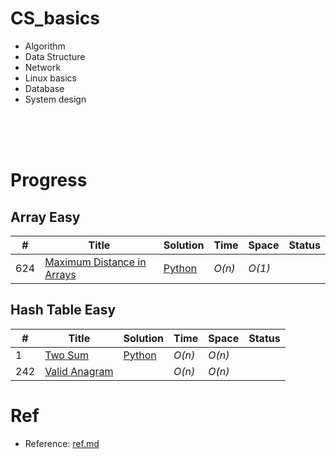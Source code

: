 # CS_basics

- Algorithm 
- Data Structure
- Network
- Linux basics 
- Database 
- System design 


<br><br><br>

# Progress 

## Array Easy
|  #  | Title | Solution | Time | Space | Status|
| --- | ----- | -------- | ---- | ----- | ---- |
|624| [Maximum Distance in Arrays](https://leetcode.com/problems/maximum-distance-in-arrays/description/) | [Python](https://github.com/yennanliu/CS_basics/blob/master/leetcode_python/Array/maximum-distance-in-arrays.py) | _O(n)_| _O(1)_ ||

## Hash Table Easy
|  #  | Title | Solution | Time | Space | Status|
| --- | ----- | -------- | ---- | ----- | ---- |
|1| [Two Sum](https://leetcode.com/problems/two-sum/) | [Python](https://github.com/yennanliu/CS_basics/blob/master/leetcode_python/Hash_table/two-sum.py) | _O(n)_| _O(n)_ ||
|242| [Valid Anagram](https://leetcode.com/problems/valid-anagram/description/) | | _O(n)_| _O(n)_ ||






# Ref

* Reference: [ref.md](https://github.com/yennanliu/CS_basics/blob/master/ref.md)







